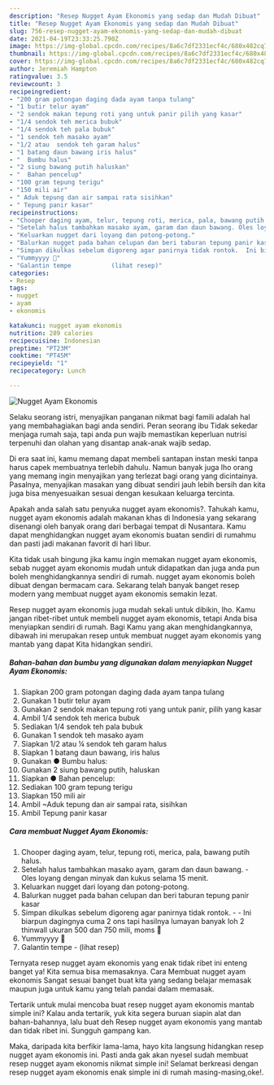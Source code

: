 ```yaml
---
description: "Resep Nugget Ayam Ekonomis yang sedap dan Mudah Dibuat"
title: "Resep Nugget Ayam Ekonomis yang sedap dan Mudah Dibuat"
slug: 756-resep-nugget-ayam-ekonomis-yang-sedap-dan-mudah-dibuat
date: 2021-04-19T23:33:25.790Z
image: https://img-global.cpcdn.com/recipes/8a6c7df2331ecf4c/680x482cq70/nugget-ayam-ekonomis-foto-resep-utama.jpg
thumbnail: https://img-global.cpcdn.com/recipes/8a6c7df2331ecf4c/680x482cq70/nugget-ayam-ekonomis-foto-resep-utama.jpg
cover: https://img-global.cpcdn.com/recipes/8a6c7df2331ecf4c/680x482cq70/nugget-ayam-ekonomis-foto-resep-utama.jpg
author: Jeremiah Hampton
ratingvalue: 3.5
reviewcount: 3
recipeingredient:
- "200 gram potongan daging dada ayam tanpa tulang"
- "1 butir telur ayam"
- "2 sendok makan tepung roti yang untuk panir pilih yang kasar"
- "1/4 sendok teh merica bubuk"
- "1/4 sendok teh pala bubuk"
- "1 sendok teh masako ayam"
- "1/2 atau  sendok teh garam halus"
- "1 batang daun bawang iris halus"
- "  Bumbu halus"
- "2 siung bawang putih haluskan"
- "  Bahan pencelup"
- "100 gram tepung terigu"
- "150 mili air"
- " Aduk tepung dan air sampai rata sisihkan"
- " Tepung panir kasar"
recipeinstructions:
- "Chooper daging ayam, telur, tepung roti, merica, pala, bawang putih halus."
- "Setelah halus tambahkan masako ayam, garam dan daun bawang. Oles loyang dengan minyak dan kukus selama 15 menit."
- "Keluarkan nugget dari loyang dan potong-potong."
- "Balurkan nugget pada bahan celupan dan beri taburan tepung panir kasar"
- "Simpan dikulkas sebelum digoreng agar panirnya tidak rontok.  Ini biarpun dagingnya cuma 2 ons tapi hasilnya lumayan banyak loh 2 thinwall ukuran 500 dan 750 mili, moms 🤭"
- "Yummyyyy 🤭"
- "Galantin tempe           (lihat resep)"
categories:
- Resep
tags:
- nugget
- ayam
- ekonomis

katakunci: nugget ayam ekonomis 
nutrition: 289 calories
recipecuisine: Indonesian
preptime: "PT23M"
cooktime: "PT45M"
recipeyield: "1"
recipecategory: Lunch

---
```



![Nugget Ayam Ekonomis](https://img-global.cpcdn.com/recipes/8a6c7df2331ecf4c/680x482cq70/nugget-ayam-ekonomis-foto-resep-utama.jpg)

Selaku seorang istri, menyajikan panganan nikmat bagi famili adalah hal yang membahagiakan bagi anda sendiri. Peran seorang ibu Tidak sekedar menjaga rumah saja, tapi anda pun wajib memastikan keperluan nutrisi terpenuhi dan olahan yang disantap anak-anak wajib sedap.

Di era  saat ini, kamu memang dapat membeli santapan instan meski tanpa harus capek membuatnya terlebih dahulu. Namun banyak juga lho orang yang memang ingin menyajikan yang terlezat bagi orang yang dicintainya. Pasalnya, menyajikan masakan yang dibuat sendiri jauh lebih bersih dan kita juga bisa menyesuaikan sesuai dengan kesukaan keluarga tercinta. 



Apakah anda salah satu penyuka nugget ayam ekonomis?. Tahukah kamu, nugget ayam ekonomis adalah makanan khas di Indonesia yang sekarang disenangi oleh banyak orang dari berbagai tempat di Nusantara. Kamu dapat menghidangkan nugget ayam ekonomis buatan sendiri di rumahmu dan pasti jadi makanan favorit di hari libur.

Kita tidak usah bingung jika kamu ingin memakan nugget ayam ekonomis, sebab nugget ayam ekonomis mudah untuk didapatkan dan juga anda pun boleh menghidangkannya sendiri di rumah. nugget ayam ekonomis boleh dibuat dengan bermacam cara. Sekarang telah banyak banget resep modern yang membuat nugget ayam ekonomis semakin lezat.

Resep nugget ayam ekonomis juga mudah sekali untuk dibikin, lho. Kamu jangan ribet-ribet untuk membeli nugget ayam ekonomis, tetapi Anda bisa menyiapkan sendiri di rumah. Bagi Kamu yang akan menghidangkannya, dibawah ini merupakan resep untuk membuat nugget ayam ekonomis yang mantab yang dapat Kita hidangkan sendiri.

<!--inarticleads1-->

##### Bahan-bahan dan bumbu yang digunakan dalam menyiapkan Nugget Ayam Ekonomis:

1. Siapkan 200 gram potongan daging dada ayam tanpa tulang
1. Gunakan 1 butir telur ayam
1. Gunakan 2 sendok makan tepung roti yang untuk panir, pilih yang kasar
1. Ambil 1/4 sendok teh merica bubuk
1. Sediakan 1/4 sendok teh pala bubuk
1. Gunakan 1 sendok teh masako ayam
1. Siapkan 1/2 atau ¼ sendok teh garam halus
1. Siapkan 1 batang daun bawang, iris halus
1. Gunakan  ● Bumbu halus:
1. Gunakan 2 siung bawang putih, haluskan
1. Siapkan  ● Bahan pencelup:
1. Sediakan 100 gram tepung terigu
1. Siapkan 150 mili air
1. Ambil  ~Aduk tepung dan air sampai rata, sisihkan
1. Ambil  Tepung panir kasar




<!--inarticleads2-->

##### Cara membuat Nugget Ayam Ekonomis:

1. Chooper daging ayam, telur, tepung roti, merica, pala, bawang putih halus.
1. Setelah halus tambahkan masako ayam, garam dan daun bawang. - Oles loyang dengan minyak dan kukus selama 15 menit.
1. Keluarkan nugget dari loyang dan potong-potong.
1. Balurkan nugget pada bahan celupan dan beri taburan tepung panir kasar
1. Simpan dikulkas sebelum digoreng agar panirnya tidak rontok. -  - Ini biarpun dagingnya cuma 2 ons tapi hasilnya lumayan banyak loh 2 thinwall ukuran 500 dan 750 mili, moms 🤭
1. Yummyyyy 🤭
1. Galantin tempe -           (lihat resep)




Ternyata resep nugget ayam ekonomis yang enak tidak ribet ini enteng banget ya! Kita semua bisa memasaknya. Cara Membuat nugget ayam ekonomis Sangat sesuai banget buat kita yang sedang belajar memasak maupun juga untuk kamu yang telah pandai dalam memasak.

Tertarik untuk mulai mencoba buat resep nugget ayam ekonomis mantab simple ini? Kalau anda tertarik, yuk kita segera buruan siapin alat dan bahan-bahannya, lalu buat deh Resep nugget ayam ekonomis yang mantab dan tidak ribet ini. Sungguh gampang kan. 

Maka, daripada kita berfikir lama-lama, hayo kita langsung hidangkan resep nugget ayam ekonomis ini. Pasti anda gak akan nyesel sudah membuat resep nugget ayam ekonomis nikmat simple ini! Selamat berkreasi dengan resep nugget ayam ekonomis enak simple ini di rumah masing-masing,oke!.

